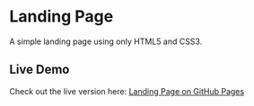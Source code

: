 # Landing Page

A simple landing page using only HTML5 and CSS3.

## Live Demo

Check out the live version here: [Landing Page on GitHub Pages](https://rosanaceline.github.io/Landing-Page/)
